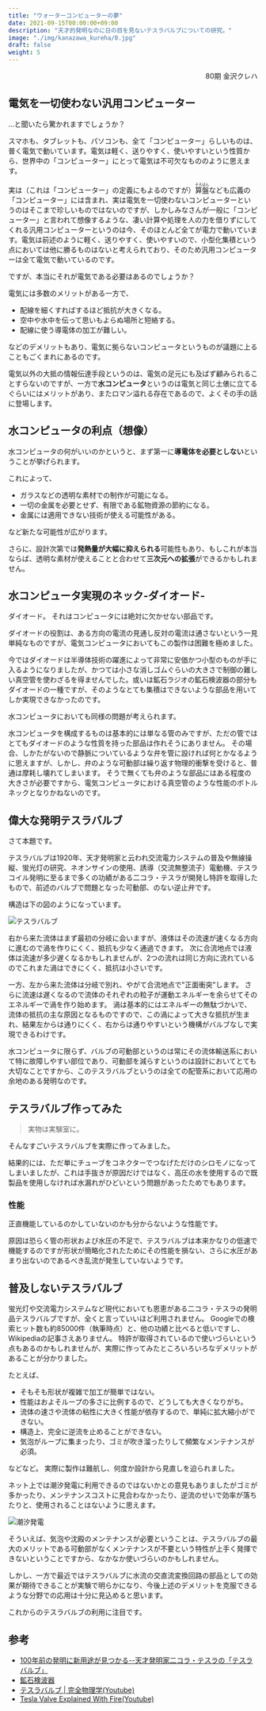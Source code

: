 ```yaml
---
title: "ウォーターコンピューターの夢"
date: 2021-09-15T00:00:00+09:00
description: "天才的発明なのに日の目を見ないテスラバルブについての研究。"
image: "./img/kanazawa_kureha/0.jpg"
draft: false
weight: 5
---
```


<div align="right">80期 金沢クレハ</div>

## 電気を**一切**使わない汎用コンピューター

...と聞いたら驚かれますでしょうか？

スマホも、タブレットも、パソコンも、全て「コンピューター」らしいものは、普く電気で動いています。電気は軽く、送りやすく、使いやすいという性質から、世界中の「コンピューター」にとって電気は不可欠なもののように思えます。

実は（これは「コンピューター」の定義にもよるのですが）<ruby><rb>算盤</rb><rp>(</rp><rt>そろばん</rt><rp>)</rp></ruby>なども広義の「コンピューター」には含まれ、実は電気を一切使わないコンピューターというのはそこまで珍しいものではないのですが、しかしみなさんが一般に「コンピューター」と言われて想像するような、凄い計算や処理を人の力を借りずにしてくれる汎用コンピューターというのは今、そのほとんど全てが電力で動いています。電気は前述のように軽く、送りやすく、使いやすいので、小型化集積という点においては他に勝るものはないと考えられており、そのため汎用コンピューターは全て電気で動いているのです。

ですが、本当にそれが電気である必要はあるのでしょうか？

電気には多数のメリットがある一方で、
* 配線を細くすればするほど抵抗が大きくなる。
* 空中や水中を伝って思いもよらぬ場所と短絡する。
* 配線に使う導電体の加工が難しい。

などのデメリットもあり、電気に拠らないコンピュータというものが議題に上ることもごくまれにあるのです。

電気以外の大抵の情報伝達手段というのは、電気の足元にも及ばず顧みられることすらないのですが、一方で**水コンピュータ**というのは電気と同じ土俵に立てるぐらいにはメリットがあり、またロマン溢れる存在であるので、よくその手の話に登場します。

## 水コンピュータの利点（想像）

水コンピュータの何がいいのかというと、まず第一に**導電体を必要としない**ということが挙げられます。

これによって、
* ガラスなどの透明な素材での制作が可能になる。
* 一切の金属を必要とせず、有限である鉱物資源の節約になる。
* 金属には適用できない技術が使える可能性がある。

など新たな可能性が広がります。

さらに、設計次第では**発熱量が大幅に抑えられる**可能性もあり、もしこれが本当ならば、透明な素材が使えることと合わせて**三次元への拡張**ができるかもしれません。

## 水コンピュータ実現のネック-ダイオード-

ダイオード。
それはコンピュータには絶対に欠かせない部品です。

ダイオードの役割は、ある方向の電流の見通し反対の電流は通さないという一見単純なものですが、電気コンピュータにおいてもこの製作は困難を極めました。

今ではダイオードは半導体技術の躍進によって非常に安価かつ小型のものが手に入るようになりましたが、かつては小さな消しゴムぐらいの大きさで制御の難しい真空管を使わざるを得ませんでした。或いは鉱石ラジオの鉱石検波器の部分もダイオードの一種ですが、そのようなとても集積はできないような部品を用いてしか実現できなかったのです。

水コンピュータにおいても同様の問題が考えられます。

水コンピュータを構成するものは基本的には単なる管のみですが、ただの管ではとてもダイオードのような性質を持った部品は作れそうにありません。
その場合、しかたがないので静脈についているような弁を管に設ければ何とかなるように思えますが、しかし、弁のような可動部は繰り返す物理的衝撃を受けると、普通は摩耗し壊れてしまいます。
そうで無くても弁のような部品にはある程度の大きさが必要ですから、電気コンピュータにおける真空管のような性能のボトルネックとなりかねないのです。

## 偉大な発明テスラバルブ

さて本題です。

テスラバルブは1920年、天才発明家と云われ交流電力システムの普及や無線操縦、蛍光灯の研究、ネオンサインの使用、誘導（交流無整流子）電動機、テスラコイル発明に至るまで多くの功績がある二コラ・テスラが開発し特許を取得したもので、前述のバルブで問題となった可動部、のない逆止弁です。

構造は下の図のようになっています。

![テスラバルブ](./../../img/kanazawa_kureha/1.png)

右から来た流体はまず最初の分岐に会いますが、液体はその流速が速くなる方向に進むので渦を作りにくく、抵抗も少なく通過できます。
次に合流地点では液体は流速が多少遅くなるかもしれませんが、2つの流れは同じ方向に流れているのでこれまた渦はできにくく、抵抗は小さいです。

一方、左から来た流体は分岐で別れ、やがて合流地点で"正面衝突"します。
さらに流速は遅くなるので流体のそれぞれの粒子が運動エネルギーを余らせてそのエネルギーで渦を作り始めます。
渦は基本的にはエネルギーの無駄づかいで、流体の抵抗の主な原因となるものですので、この渦によって大きな抵抗が生まれ、結果左からは通りにくく、右からは通りやすいという機構がバルブなしで実現できるわけです。

水コンピュータに限らず、バルブの可動部というのは常にその流体輸送系において特に故障しやすい部位であり、可動部を減らすというのは設計においてとても大切なことですから、このテスラバルブというのは全ての配管系において応用の余地のある発明なのです。

## テスラバルブ作ってみた

> 実物は実験室に。

そんなすごいテスラバルブを実際に作ってみました。

結果的には、ただ単にチューブをコネクターでつなげただけのシロモノになってしまいましたが、これは手抜きが原因だけではなく、高圧の水を使用するので既製品を使用しなければ水漏れがひどいという問題があったためでもあります。

### 性能

正直機能しているのかしていないのかも分からないような性能です。

原因は恐らく管の形状および水圧の不足で、テスラバルブは本来かなりの低速で機能するのですが形状が簡略化されたためにその性能を損ない、さらに水圧があまり出ないのであるべき乱流が発生していないようです。

## 普及しないテスラバルブ

蛍光灯や交流電力システムなど現代においても恩恵がある二コラ・テスラの発明品テスラバルブですが、全くと言っていいほど利用されません。
Googleでの検索ヒット数も約85000件（執筆時点）と、他の功績と比べると低いですし、Wikipediaの記事さえありません。
特許が取得されているので使いづらいという点もあるのかもしれませんが、実際に作ってみたところいろいろなデメリットがあることが分かりました。

たとえば、
* そもそも形状が複雑で加工が簡単ではない。
* 性能はおよそループの多さに比例するので、どうしても大きくなりがち。
* 流体の速さや流体の粘性に大きく性能が依存するので、単純に拡大縮小ができない。
* 構造上、完全に逆流を止めることができない。
* 気泡がループに集まったり、ゴミが吹き溜ったりして頻繁なメンテナンスが必須。

などなど。
実際に製作は難航し、何度か設計から見直しを迫られました。

ネット上では潮汐発電に利用できるのではないかとの意見もありましたがゴミが多かったり、メンテナンスコストに見合わなかったり、逆流のせいで効率が落ちたりと、使用されることはないように思えます。

![潮汐発電](./../../img/kanazawa_kureha/2.png)

そういえば、気泡や沈殿のメンテナンスが必要ということは、テスラバルブの最大のメリットである可動部がなくメンテナンスが不要という特性が上手く発揮できないということですから、なかなか使いづらいのかもしれません。

しかし、一方で最近ではテスラバルブに水流の交直流変換回路の部品としての効果が期待できることが実験で明らかになり、今後上述のデメリットを克服できるような分野での応用は十分に見込めると思います。

これからのテスラバルブの利用に注目です。

## 参考

* [100年前の発明に新用途が見つかる--天才発明家二コラ・テスラの「テスラバルブ」](https://japan.cnet.com/article/35171064/)
* [鉱石検波器](http://radiokobo.sakura.ne.jp/G/x-radio/STARcrystal.html)
* [テスラバルブ | 完全物理学(Youtube)](https://www.youtube.com/watch?v=-jMJMCYUq54)
* [Tesla Valve Explained With Fire(Youtube)](https://www.youtube.com/watch?v=tcV1EYSUQME)